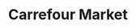 ---
title: "Carrefour Market"
url: /saint-julien-en-genevois/carrefour-market-avenue-de-mossingen/
shop: supermarché
---